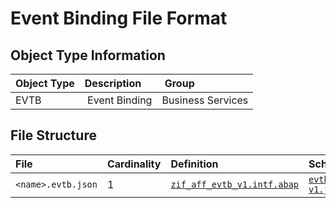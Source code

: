 # Event Binding File Format

## Object Type Information

Object Type | Description | Group
:--- | :--- | :---
EVTB | Event Binding | Business Services

## File Structure

File | Cardinality | Definition | Schema | Example
:--- | :---  | :--- | :--- | :---
`<name>.evtb.json` | 1 | [`zif_aff_evtb_v1.intf.abap`](./type/zif_aff_evtb_v1.intf.abap) | [`evtb-v1.json`](./evtb-v1.json) | [`z_aff_example_evtb.evtb.json`](./examples/z_aff_example_evtb.evtb.json)
